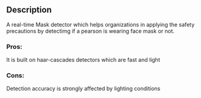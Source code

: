 ## Description

A real-time Mask detector which helps organizations in applying the safety precautions by detectimg if a pearson is wearing face mask or not.

### Pros:
It is built on haar-cascades detectors which are fast and light

### Cons:
Detection accuracy is strongly affected by lighting conditions

